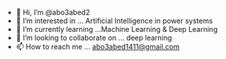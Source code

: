- 👋 Hi, I’m @abo3abed2
- 👀 I’m interested in ... Artificial Intelligence in power systems
- 🌱 I’m currently learning ...Machine Learning & Deep Learning
- 💞️ I’m looking to collaborate on ... deep learning
- 📫 How to reach me ... abo3abed1411@gmail.com

<!---
abo3abed2/abo3abed2 is a ✨ special ✨ repository because its `README.md` (this file) appears on your GitHub profile.
You can click the Preview link to take a look at your changes.
--->
